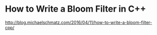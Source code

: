 # How to Write a Bloom Filter in C++

http://blog.michaelschmatz.com/2016/04/11/how-to-write-a-bloom-filter-cpp/
